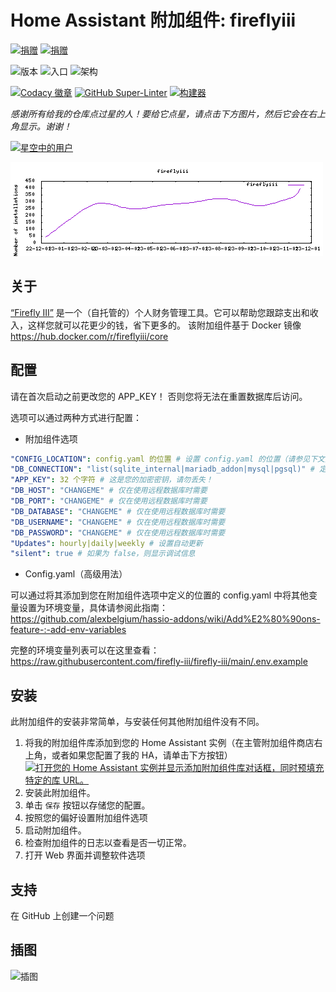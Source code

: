 # Home Assistant 附加组件: fireflyiii

[![捐赠][donation-badge]](https://www.buymeacoffee.com/alexbelgium)
[![捐赠][paypal-badge]](https://www.paypal.com/donate/?hosted_button_id=DZFULJZTP3UQA)

![版本](https://img.shields.io/badge/dynamic/json?label=Version&query=%24.version&url=https%3A%2F%2Fraw.githubusercontent.com%2Falexbelgium%2Fhassio-addons%2Fmaster%2Ffireflyiii%2Fconfig.json)
![入口](https://img.shields.io/badge/dynamic/json?label=Ingress&query=%24.ingress&url=https%3A%2F%2Fraw.githubusercontent.com%2Falexbelgium%2Fhassio-addons%2Fmaster%2Ffireflyiii%2Fconfig.json)
![架构](https://img.shields.io/badge/dynamic/json?color=success&label=Arch&query=%24.arch&url=https%3A%2F%2Fraw.githubusercontent.com%2Falexbelgium%2Fhassio-addons%2Fmaster%2Ffireflyiii%2Fconfig.json)

[![Codacy 徽章](https://app.codacy.com/project/badge/Grade/9c6cf10bdbba45ecb202d7f579b5be0e)](https://www.codacy.com/gh/alexbelgium/hassio-addons/dashboard?utm_source=github.com&utm_medium=referral&utm_content=alexbelgium/hassio-addons&utm_campaign=Badge_Grade)
[![GitHub Super-Linter](https://img.shields.io/github/actions/workflow/status/alexbelgium/hassio-addons/weekly-supelinter.yaml?label=Lint%20code%20base)](https://github.com/alexbelgium/hassio-addons/actions/workflows/weekly-supelinter.yaml)
[![构建器](https://img.shields.io/github/actions/workflow/status/alexbelgium/hassio-addons/onpush_builder.yaml?label=Builder)](https://github.com/alexbelgium/hassio-addons/actions/workflows/onpush_builder.yaml)

[donation-badge]: https://img.shields.io/badge/Buy%20me%20a%20coffee%20(no%20paypal)-%23d32f2f?logo=buy-me-a-coffee&style=flat&logoColor=white
[paypal-badge]: https://img.shields.io/badge/Buy%20me%20a%20coffee%20with%20Paypal-0070BA?logo=paypal&style=flat&logoColor=white

_感谢所有给我的仓库点过星的人！要给它点星，请点击下方图片，然后它会在右上角显示。谢谢！_

[![星空中的用户](https://raw.githubusercontent.com/alexbelgium/hassio-addons/master/.github/stars2.svg)](https://github.com/alexbelgium/hassio-addons/stargazers)

![下载演变](https://raw.githubusercontent.com/alexbelgium/hassio-addons/master/fireflyiii/stats.png)

## 关于

[“Firefly III”](https://www.firefly-iii.org) 是一个（自托管的）个人财务管理工具。它可以帮助您跟踪支出和收入，这样您就可以花更少的钱，省下更多的。
该附加组件基于 Docker 镜像 https://hub.docker.com/r/fireflyiii/core

## 配置

请在首次启动之前更改您的 APP_KEY！ 否则您将无法在重置数据库后访问。

选项可以通过两种方式进行配置：

- 附加组件选项

```yaml
"CONFIG_LOCATION": config.yaml 的位置 # 设置 config.yaml 的位置（请参见下文）
"DB_CONNECTION": "list(sqlite_internal|mariadb_addon|mysql|pgsql)" # 定义要使用的数据库类型：sqlite（默认，嵌入在附加组件中）；MariaDB（如果安装并运行 MariaDB 附加组件则自动检测），以及需要设置其他 DB_ 字段的外部数据库（mysql 和 pgsql）
"APP_KEY": 32 个字符 # 这是您的加密密钥，请勿丢失！
"DB_HOST": "CHANGEME" # 仅在使用远程数据库时需要
"DB_PORT": "CHANGEME" # 仅在使用远程数据库时需要
"DB_DATABASE": "CHANGEME" # 仅在使用远程数据库时需要
"DB_USERNAME": "CHANGEME" # 仅在使用远程数据库时需要
"DB_PASSWORD": "CHANGEME" # 仅在使用远程数据库时需要
"Updates": hourly|daily|weekly # 设置自动更新
"silent": true # 如果为 false，则显示调试信息
```

- Config.yaml（高级用法）

可以通过将其添加到您在附加组件选项中定义的位置的 config.yaml 中将其他变量设置为环境变量，具体请参阅此指南：https://github.com/alexbelgium/hassio-addons/wiki/Add%E2%80%90ons-feature-:-add-env-variables


完整的环境变量列表可以在这里查看：https://raw.githubusercontent.com/firefly-iii/firefly-iii/main/.env.example

## 安装

此附加组件的安装非常简单，与安装任何其他附加组件没有不同。

1. 将我的附加组件库添加到您的 Home Assistant 实例（在主管附加组件商店右上角，或者如果您配置了我的 HA，请单击下方按钮）
   [![打开您的 Home Assistant 实例并显示添加附加组件库对话框，同时预填充特定的库 URL。](https://my.home-assistant.io/badges/supervisor_add_addon_repository.svg)](https://my.home-assistant.io/redirect/supervisor_add_addon_repository/?repository_url=https%3A%2F%2Fgithub.com%2Falexbelgium%2Fhassio-addons)
2. 安装此附加组件。
3. 单击 `保存` 按钮以存储您的配置。
4. 按照您的偏好设置附加组件选项
5. 启动附加组件。
6. 检查附加组件的日志以查看是否一切正常。
7. 打开 Web 界面并调整软件选项

## 支持

在 GitHub 上创建一个问题

## 插图

![插图](https://raw.githubusercontent.com/firefly-iii/firefly-iii/develop/.github/assets/img/imac-complete.png)

[repository]: https://github.com/alexbelgium/hassio-addons
